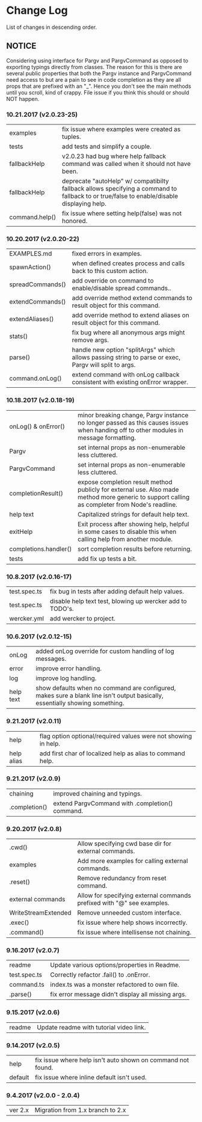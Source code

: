 # Change Log

List of changes in descending order.

## NOTICE

Considering using interface for Pargv and PargvCommand as opposed to exporting typings directly from classes. The reason for this is there are several public properties that both the Pargv instance and PargvCommand need access to but are a pain to see in code completion as they are all props that are prefixed with an "_". Hence you don't see the main methods until you scroll, kind of crappy. File issue if you think this should or should NOT happen.

### 10.21.2017 (v2.0.23-25)

<table>
  <tr><td>examples</td><td>fix issue where examples were created as tuples.</td></tr>
  <tr><td>tests</td><td>add tests and simplify a couple.</td></tr>
  <tr><td>fallbackHelp</td><td>v2.0.23 had bug where help fallback command was called when it should not have been.</td></tr>
  <tr><td>fallbackHelp</td><td>deprecate "autoHelp" w/ compatibilty fallback allows specifying a command to fallback to or true/false to enable/disable displaying help.</td></tr>
  <tr><td>command.help()</td><td>fix issue where setting help(false) was not honored.</td></tr>
</table>

### 10.20.2017 (v2.0.20-22)

<table>
    <tr><td>EXAMPLES.md</td><td>fixed errors in examples.</td></tr>
  <tr><td>spawnAction()</td><td>when defined creates process and calls back to this custom action.</td></tr>
  <tr><td>spreadCommands()</td><td>add override on command to enable/disable spread commands..</td></tr>
  <tr><td>extendCommands()</td><td>add override method extend commands to result object for this command.</td></tr>
  <tr><td>extendAliases()</td><td>add override method to extend aliases on result object for this command.</td></tr>
  <tr><td>stats()</td><td>fix bug where all anonymous args might remove args.</td></tr>
  <tr><td>parse()</td><td>handle new option "splitArgs" which allows passing string to parse or exec, Pargv will split to args.</td></tr>
  <tr><td>command.onLog()</td><td>extend command with onLog callback consistent with existing onError wrapper.</td></tr>
</table>

### 10.18.2017 (v2.0.18-19)

<table>
  <tr><td>onLog() & onError()</td><td>minor breaking change, Pargv instance no longer passed as this causes issues when handing off to other modules in message formatting.</td></td></tr>
  <tr><td>Pargv</td><td>set internal props as non-enumerable less cluttered.</td></tr>
  <tr><td>PargvCommand</td><td>set internal props as non-enumerable less cluttered.</td></tr>
  <tr><td>completionResult()</td><td>expose completion result method publicly for external use. Also made method more generic to support calling as completer from Node's readline.</td></tr>
  <tr><td>help text</td><td>Capitalized strings for default help text.</td></tr>
  <tr><td>exitHelp</td><td>Exit process after showing help, helpful in some cases to disable this when calling help from another module.</td></tr>
  <tr><td>completions.handler()</td><td>sort completion results before returning.</td></td></tr>
  <tr><td>tests</td><td>add fix up tests a bit.</td></td></tr>
</table>

### 10.8.2017 (v2.0.16-17)

<table>
  <tr><td>test.spec.ts</td><td>fix bug in tests after adding default help values.</td></tr>
  <tr><td>test.spec.ts</td><td>disable help text test, blowing up wercker add to TODO's.</td></tr>
  <tr><td>wercker.yml</td><td>add wercker to project.</td></tr>
</table>

### 10.6.2017 (v2.0.12-15)

<table>
  <tr><td>onLog</td><td>added onLog override for custom handling of log messages.</td></tr>
  <tr><td>error</td><td>improve error handling.</td></tr>
  <tr><td>log</td><td>improve log handling.</td></tr>
  <tr><td>help text</td><td>show defaults when no command are configured, makes sure a blank line isn't output basically, essentially showing something.</td></tr>
</table>

### 9.21.2017 (v2.0.11)

<table>
  <tr><td>help</td><td>flag option optional/required values were not showing in help.</td></tr>
  <tr><td>help alias</td><td>add first char of localized help as alias to command help.</td></tr>
</table>

### 9.21.2017 (v2.0.9)

<table>
  <tr><td>chaining</td><td>improved chaining and typings.</td></tr>
  <tr><td>.completion()</td><td>extend PargvCommand with .completion() command.</td></tr>
</table>

### 9.20.2017 (v2.0.8)

<table>
  <tr><td>.cwd()</td><td>Allow specifying cwd base dir for external commands.</td></tr>
  <tr><td>examples</td><td>Add more examples for calling external commands.</td></tr>
  <tr><td>.reset()</td><td>Remove redundancy from reset command.</td></tr>
  <tr><td>external commands</td><td>Allow for specifying external commands prefixed with "@" see examples.</td></tr>
  <tr><td>WriteStreamExtended</td><td>Remove unneeded custom interface.</td></tr>
  <tr><td>.exec()</td><td>fix issue where help shows incorrectly.</td></tr>
  <tr><td>.command()</td><td>fix issue where intellisense not chaining.</td></tr>
</table>

### 9.16.2017 (v2.0.7)

<table>
  <tr><td>readme</td><td>Update various options/properties in Readme.</td></tr>
  <tr><td>test.spec.ts</td><td>Correctly refactor .fail() to .onError.</td></tr>
  <tr><td>command.ts</td><td>index.ts was a monster refactored to own file.</td></tr>
  <tr><td>.parse()</td><td>fix error message didn't display all missing args.</td></tr>
</table>

### 9.15.2017 (v2.0.6)

<table>
  <tr><td>readme</td><td>Update readme with tutorial video link.</td></tr>
</table>

### 9.14.2017 (v2.0.5)

<table>
  <tr><td>help</td><td>fix issue where help isn't auto shown on command not found.</td></tr>
  <tr><td>default</td><td>fix issue where inline default isn't used.</td></tr>
</table>

### 9.4.2017 (v2.0.0 - 2.0.4)

<table>
  <tr><td>ver 2.x</td><td>Migration from 1.x branch to 2.x</td></tr>
</table>